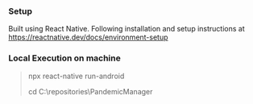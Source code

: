 ### Setup
Built using React Native. Following installation and setup instructions at https://reactnative.dev/docs/environment-setup

### Local Execution on machine
> npx react-native run-android
> 
> cd C:\\repositories\PandemicManager
